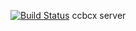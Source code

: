 [![Build Status](https://travis-ci.com/leyiqiang/ccbcx-server.svg?token=jtYvn8YWsG726gLJka5V&branch=master)](https://travis-ci.com/leyiqiang/ccbcx-server)
ccbcx server